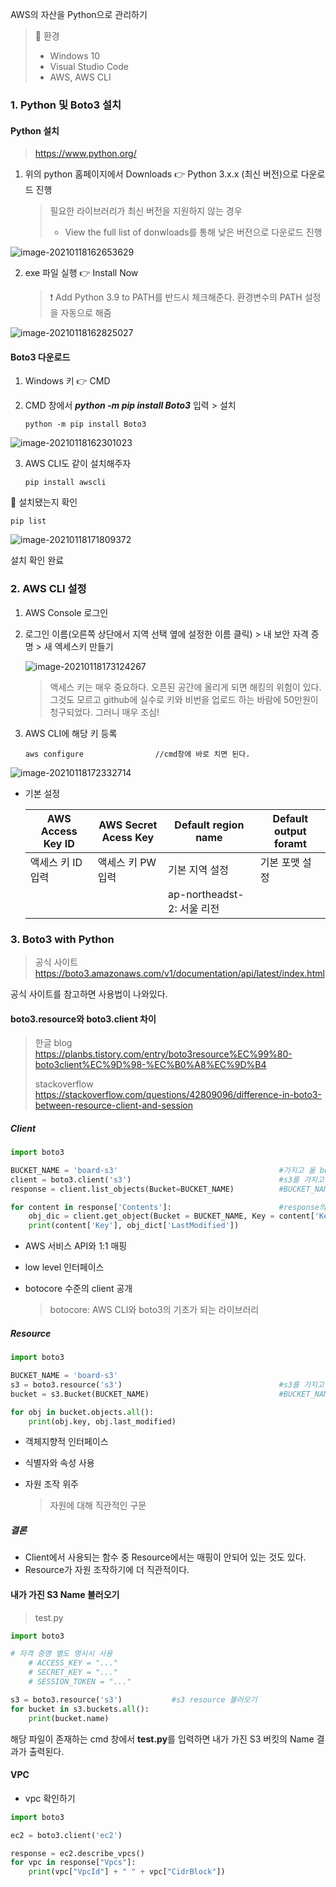 AWS의 자산을 Python으로 관리하기

> 📌 환경
>
> - Windows 10
> - Visual Studio Code
> - AWS, AWS CLI



### 1. Python 및 Boto3 설치

#### Python 설치

> https://www.python.org/

1. 위의 python 홈페이지에서 Downloads 👉 Python 3.x.x (최신 버전)으로 다운로드 진행

	> 필요한 라이브러리가 최신 버전을 지원하지 않는 경우
	>
	> - View the full list of donwloads를 통해 낮은 버전으로 다운로드 진행

![image-20210118162653629](..\image\image-20210118162653629.png)



2. exe 파일 실행 👉 Install Now

	> ❗ Add Python 3.9 to PATH를 반드시 체크해준다. 환경변수의 PATH 설정을 자동으로 해줌

![image-20210118162825027](..\image\image-20210118162825027.png)



#### Boto3 다운로드

1. Windows 키 👉 CMD

2. CMD 창에서 ***python -m pip install Boto3*** 입력 > 설치

	```
	python -m pip install Boto3
	```

![image-20210118162301023](..\image\image-20210118162301023.png)

3. AWS CLI도 같이 설치해주자

	```
	pip install awscli
	```





🚀 설치됐는지 확인

```
pip list
```

![image-20210118171809372](..\image\image-20210118171809372.png)

설치 확인 완료



### 2. AWS CLI 설정

1. AWS Console 로그인

2. 로그인 이름(오른쪽 상단에서 지역 선택 옆에 설정한 이름 클릭) > 내 보안 자격 증명 > 새 엑세스키 만들기

   ![image-20210118173124267](..\image\image-20210118173124267.png)

   > 액세스 키는 매우 중요하다. 오픈된 공간에 올리게 되면 해킹의 위험이 있다. 그것도 모르고 github에 실수로 키와 비번을 업로드 하는 바람에 50만원이 청구되었다. 그러니 매우 조심!

   

3. AWS CLI에 해당 키 등록

   ```
   aws configure				//cmd창에 바로 치면 된다.
   ```

![image-20210118172332714](..\image\image-20210118172332714.png)

- 기본 설정

  | AWS Access Key ID | AWS Secret Acess Key | Default region name        | Default output foramt |
  | ----------------- | -------------------- | -------------------------- | --------------------- |
  | 액세스 키 ID 입력 | 액세스 키 PW 입력    | 기본 지역 설정             | 기본 포맷 설정        |
  |                   |                      | ap-northeadst-2: 서울 리전 |                       |

  

### 3. Boto3 with Python

> 공식 사이트 https://boto3.amazonaws.com/v1/documentation/api/latest/index.html

공식 사이트를 참고하면 사용법이 나와있다.

#### boto3.resource와 boto3.client 차이

> 한글 blog https://planbs.tistory.com/entry/boto3resource%EC%99%80-boto3client%EC%9D%98-%EC%B0%A8%EC%9D%B4
>
> stackoverflow https://stackoverflow.com/questions/42809096/difference-in-boto3-between-resource-client-and-session

##### Client

```python
import boto3

BUCKET_NAME = 'board-s3'									#가지고 올 bucket 이름
client = boto3.client('s3')									#s3를 가지고 옴
response = client.list_objects(Bucket=BUCKET_NAME)			#BUCKET_NAME과 이름이 같은 bucket object를 가져옴

for content in response['Contents']:						#response의 contents 불러오기
    obj_dic = client.get_object(Bucket = BUCKET_NAME, Key = content['Key'])
    print(content['Key'], obj_dict['LastModified'])
```

- AWS 서비스 API와 1:1 매핑

- low level 인터페이스

- botocore 수준의 client 공개

  > botocore: AWS CLI와 boto3의 기초가 되는 라이브러리

##### Resource

```python
import boto3

BUCKET_NAME = 'board-s3'
s3 = boto3.resource('s3')									#s3를 가지고 옴
bucket = s3.Bucket(BUCKET_NAME)								#BUCKET_NAME의 bucket 정보 가지고 옴

for obj in bucket.objects.all():							
    print(obj.key, obj.last_modified)
```

- 객체지향적 인터페이스

- 식별자와 속성 사용

- 자원 조작 위주

  > 자원에 대해 직관적인 구문

##### 결론

- Client에서 사용되는 함수 중 Resource에서는 매핑이 안되어 있는 것도 있다.
- Resource가 자원 조작하기에 더 직관적이다.



#### 내가 가진 S3 Name 불러오기

> test.py

```python
import boto3

# 자격 증명 별도 명시시 사용
	# ACCESS_KEY = "..."
	# SECRET_KEY = "..."
	# SESSION_TOKEN = "..."

s3 = boto3.resource('s3') 			#s3 resource 불러오기
for bucket in s3.buckets.all():
    print(bucket.name)
```

해당 파일이 존재하는 cmd 창에서 **test.py**를 입력하면 내가 가진 S3 버킷의 Name 결과가 출력된다.



#### VPC

- vpc 확인하기

```python
import boto3

ec2 = boto3.client('ec2')

response = ec2.describe_vpcs()
for vpc in response["Vpcs"]:
    print(vpc["VpcId"] + " " + vpc["CidrBlock"])
```